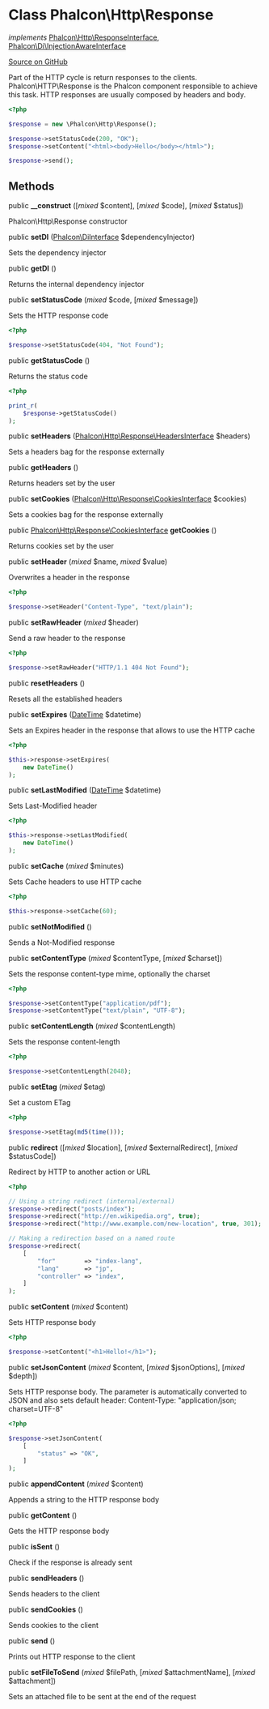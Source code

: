 # Class **Phalcon\\Http\\Response**

*implements* [Phalcon\Http\ResponseInterface](/en/3.2/api/Phalcon_Http_ResponseInterface), [Phalcon\Di\InjectionAwareInterface](/en/3.2/api/Phalcon_Di_InjectionAwareInterface)

<a href="https://github.com/phalcon/cphalcon/blob/master/phalcon/http/response.zep" class="btn btn-default btn-sm">Source on GitHub</a>

Part of the HTTP cycle is return responses to the clients.
Phalcon\\HTTP\\Response is the Phalcon component responsible to achieve this task.
HTTP responses are usually composed by headers and body.

```php
<?php

$response = new \Phalcon\Http\Response();

$response->setStatusCode(200, "OK");
$response->setContent("<html><body>Hello</body></html>");

$response->send();

```


## Methods
public  **__construct** ([*mixed* $content], [*mixed* $code], [*mixed* $status])

Phalcon\\Http\\Response constructor



public  **setDI** ([Phalcon\DiInterface](/en/3.2/api/Phalcon_DiInterface) $dependencyInjector)

Sets the dependency injector



public  **getDI** ()

Returns the internal dependency injector



public  **setStatusCode** (*mixed* $code, [*mixed* $message])

Sets the HTTP response code

```php
<?php

$response->setStatusCode(404, "Not Found");

```



public  **getStatusCode** ()

Returns the status code

```php
<?php

print_r(
    $response->getStatusCode()
);

```



public  **setHeaders** ([Phalcon\Http\Response\HeadersInterface](/en/3.2/api/Phalcon_Http_Response_HeadersInterface) $headers)

Sets a headers bag for the response externally



public  **getHeaders** ()

Returns headers set by the user



public  **setCookies** ([Phalcon\Http\Response\CookiesInterface](/en/3.2/api/Phalcon_Http_Response_CookiesInterface) $cookies)

Sets a cookies bag for the response externally



public [Phalcon\Http\Response\CookiesInterface](/en/3.2/api/Phalcon_Http_Response_CookiesInterface) **getCookies** ()

Returns cookies set by the user



public  **setHeader** (*mixed* $name, *mixed* $value)

Overwrites a header in the response

```php
<?php

$response->setHeader("Content-Type", "text/plain");

```



public  **setRawHeader** (*mixed* $header)

Send a raw header to the response

```php
<?php

$response->setRawHeader("HTTP/1.1 404 Not Found");

```



public  **resetHeaders** ()

Resets all the established headers



public  **setExpires** ([DateTime](http://php.net/manual/en/class.datetime.php) $datetime)

Sets an Expires header in the response that allows to use the HTTP cache

```php
<?php

$this->response->setExpires(
    new DateTime()
);

```



public  **setLastModified** ([DateTime](http://php.net/manual/en/class.datetime.php) $datetime)

Sets Last-Modified header

```php
<?php

$this->response->setLastModified(
    new DateTime()
);

```



public  **setCache** (*mixed* $minutes)

Sets Cache headers to use HTTP cache

```php
<?php

$this->response->setCache(60);

```



public  **setNotModified** ()

Sends a Not-Modified response



public  **setContentType** (*mixed* $contentType, [*mixed* $charset])

Sets the response content-type mime, optionally the charset

```php
<?php

$response->setContentType("application/pdf");
$response->setContentType("text/plain", "UTF-8");

```



public  **setContentLength** (*mixed* $contentLength)

Sets the response content-length

```php
<?php

$response->setContentLength(2048);

```



public  **setEtag** (*mixed* $etag)

Set a custom ETag

```php
<?php

$response->setEtag(md5(time()));

```



public  **redirect** ([*mixed* $location], [*mixed* $externalRedirect], [*mixed* $statusCode])

Redirect by HTTP to another action or URL

```php
<?php

// Using a string redirect (internal/external)
$response->redirect("posts/index");
$response->redirect("http://en.wikipedia.org", true);
$response->redirect("http://www.example.com/new-location", true, 301);

// Making a redirection based on a named route
$response->redirect(
    [
        "for"        => "index-lang",
        "lang"       => "jp",
        "controller" => "index",
    ]
);

```



public  **setContent** (*mixed* $content)

Sets HTTP response body

```php
<?php

$response->setContent("<h1>Hello!</h1>");

```



public  **setJsonContent** (*mixed* $content, [*mixed* $jsonOptions], [*mixed* $depth])

Sets HTTP response body. The parameter is automatically converted to JSON
and also sets default header: Content-Type: "application/json; charset=UTF-8"

```php
<?php

$response->setJsonContent(
    [
        "status" => "OK",
    ]
);

```



public  **appendContent** (*mixed* $content)

Appends a string to the HTTP response body



public  **getContent** ()

Gets the HTTP response body



public  **isSent** ()

Check if the response is already sent



public  **sendHeaders** ()

Sends headers to the client



public  **sendCookies** ()

Sends cookies to the client



public  **send** ()

Prints out HTTP response to the client



public  **setFileToSend** (*mixed* $filePath, [*mixed* $attachmentName], [*mixed* $attachment])

Sets an attached file to be sent at the end of the request



